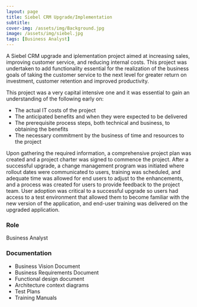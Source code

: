 ```yaml
---
layout: page
title: Siebel CRM Upgrade/Implementation
subtitle: 
cover-img: /assets/img/Background.jpg
image: /assets/img/siebel.jpg
tags: [Business Analyst]
---
```


A Siebel CRM upgrade and iplementation project aimed at increasing sales, improving customer service, and reducing internal costs. This project was undertaken to add functionality essential for the realization of the business goals of taking the customer service to the next level for greater return on investment, customer retention and improved productivity.

This project was a very capital intensive one and it was essential to gain an understanding of the following early on:

- The actual IT costs of the project
- The anticipated benefits and when they were expected to be delivered
- The prerequisite process steps, both technical and business, to obtaining the benefits
- The necessary commitment by the business of time and resources to the project

Upon gathering the required information, a comprehensive project plan was created and a project charter was signed to commence the project. After a successful upgrade, a change management program was initiated where rollout dates were communicated to users, training was scheduled, and adequate time was allowed for end users to adjust to the enhancements, and a process was created for users to provide feedback to the project team. User adoption was critical to a successful upgrade so users had access to a test environment that allowed them to become familiar with the new version of the application, and end-user training was delivered on the upgraded application.

### Role

Business Analyst

### Documentation

- Business Vision Document
- Business Requirements Document 
- Functional design document 
- Architecture context diagrams
- Test Plans
- Training Manuals

